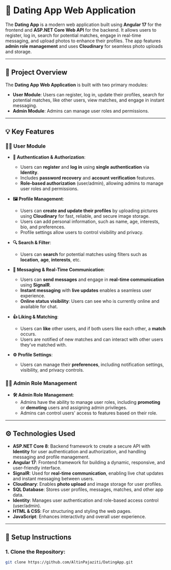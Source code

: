 # 💬 **Dating App Web Application**

The **Dating App** is a modern web application built using **Angular 17** for the frontend and **ASP.NET Core Web API** for the backend. It allows users to register, log in, search for potential matches, engage in real-time messaging, and upload photos to enhance their profiles. The app features **admin role management** and uses **Cloudinary** for seamless photo uploads and storage.

---

## 📝 **Project Overview**

The **Dating App Web Application** is built with two primary modules:

- **User Module**: Users can register, log in, update their profiles, search for potential matches, like other users, view matches, and engage in instant messaging.
- **Admin Module**: Admins can manage user roles and permissions.

---

## 💡 **Key Features**

### **👨‍💻 User Module**

- **🔑 Authentication & Authorization**:
  - Users can **register** and **log in** using **single authentication** via **Identity**.
  - Includes **password recovery** and **account verification** features.
  - **Role-based authorization** (user/admin), allowing admins to manage user roles and permissions.

- **🖼 Profile Management**:
  - Users can **create and update their profiles** by uploading pictures using **Cloudinary** for fast, reliable, and secure image storage.
  - Users can add personal information, such as name, age, interests, bio, and preferences.
  - Profile settings allow users to control visibility and privacy.

- **🔍 Search & Filter**:
  - Users can **search** for potential matches using filters such as **location**, **age**, **interests**, etc.

- **💬 Messaging & Real-Time Communication**:
  - Users can **send messages** and engage in **real-time communication** using **SignalR**.
  - **Instant messaging** with **live updates** enables a seamless user experience.
  - **Online status visibility**: Users can see who is currently online and available for chat.

- **👍 Liking & Matching**:
  - Users can **like** other users, and if both users like each other, a **match** occurs.
  - Users are notified of new matches and can interact with other users they’ve matched with.

- **⚙️ Profile Settings**:
  - Users can manage their **preferences**, including notification settings, visibility, and privacy controls.

### **👨‍💼 Admin Role Management**

- **🛠 Admin Role Management**:
  - Admins have the ability to manage user roles, including **promoting** or **demoting** users and assigning admin privileges.
  - Admins can control users' access to features based on their role.

---

## ⚙️ **Technologies Used**

- **ASP.NET Core 8**: Backend framework to create a secure API with **Identity** for user authentication and authorization, and handling messaging and profile management.
- **Angular 17**: Frontend framework for building a dynamic, responsive, and user-friendly interface.
- **SignalR**: Used for **real-time communication**, enabling live chat updates and instant messaging between users.
- **Cloudinary**: Enables **photo upload** and image storage for user profiles.
- **SQL Database**: Stores user profiles, messages, matches, and other app data.
- **Identity**: Manages user authentication and role-based access control (user/admin).
- **HTML & CSS**: For structuring and styling the web pages.
- **JavaScript**: Enhances interactivity and overall user experience.

---

## 🚀 **Setup Instructions**

### 1. **Clone the Repository**:
```bash
git clone https://github.com/AltinPajaziti/DatingApp.git
